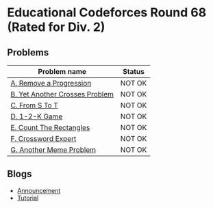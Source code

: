 # Educational Codeforces Round 68 (Rated for Div. 2)

## Problems

|Problem name|Status|
|------------|---------|
| [A. Remove a Progression](problems/A._Remove_a_Progression.md)|NOT OK|
| [B. Yet Another Crosses Problem](problems/B._Yet_Another_Crosses_Problem.md)|NOT OK|
| [C. From S To T](problems/C._From_S_To_T.md)|NOT OK|
| [D. 1-2-K Game](problems/D._1-2-K_Game.md)|NOT OK|
| [E. Count The Rectangles](problems/E._Count_The_Rectangles.md)|NOT OK|
| [F. Crossword Expert](problems/F._Crossword_Expert.md)|NOT OK|
| [G. Another Meme Problem](problems/G._Another_Meme_Problem.md)|NOT OK|
## Blogs

- [Announcement](blogs/Announcement.md)
- [Tutorial](blogs/Tutorial.md)
